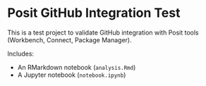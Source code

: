 # Posit GitHub Integration Test

This is a test project to validate GitHub integration with Posit tools (Workbench, Connect, Package Manager).

Includes:
- An RMarkdown notebook (`analysis.Rmd`)
- A Jupyter notebook (`notebook.ipynb`)
